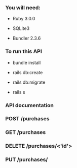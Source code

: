 ### You will need:

- Ruby 3.0.0

- SQLite3

- Bundler 2.3.6

### To run this API

- bundle install

- rails db:create

- rails db:migrate

- rails s

### API documentation

### POST /purchases

### GET /purchases

### DELETE /purchases/<'id'>

### PUT /purchases/<id>
